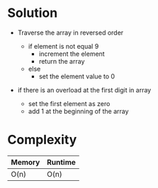 # Solution
*   Traverse the array in reversed order
    - if element is not equal 9
      - increment the element
      - return the array
    - else
      - set the element value to 0

*  if there is an overload at the first digit in array
    - set the first element as zero 
    - add 1 at the beginning of the array
# Complexity
| Memory | Runtime |
|--------|---------|
| O(n)   | O(n)    |